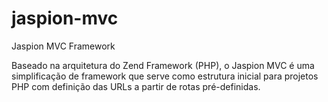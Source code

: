 jaspion-mvc
==========

Jaspion MVC Framework

Baseado na arquitetura do Zend Framework (PHP), o Jaspion MVC é uma simplificação de framework que serve como estrutura inicial para projetos PHP com definição das URLs a partir de rotas pré-definidas.
